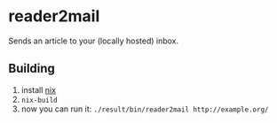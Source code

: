 # reader2mail

Sends an article to your (locally hosted) inbox.

## Building

1. install [nix](https://nixos.org/download.html)
2. `nix-build`
3. now you can run it: `./result/bin/reader2mail http://example.org/`
